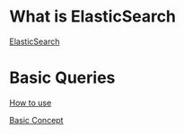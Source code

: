 # What is ElasticSearch
[ElasticSearch](https://en.wikipedia.org/wiki/Elasticsearch)

# Basic Queries
[How to use](https://www.webmaster.or.th/articles/development/elasticsearch-101)

[Basic Concept](https://www.tutorialspoint.com/elasticsearch/elasticsearch_basic_concepts.htm)